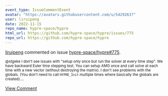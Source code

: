 ```yaml
---
event_type: IssueCommentEvent
avatar: "https://avatars.githubusercontent.com/u/5429263?"
user: liruipeng
date: 2022-11-15
repo_name: hypre-space/hypre
html_url: https://github.com/hypre-space/hypre/issues/775
repo_url: https://github.com/hypre-space/hypre
---
```


<a href='https://github.com/liruipeng' target='_blank'>liruipeng</a> commented on issue <a href='https://github.com/hypre-space/hypre/issues/775' target='_blank'>hypre-space/hypre#775</a>.

<small>@stgeke I don't see issues with "setup only once but run the solver at every time step". We have backward Euler time stepping test. You can setup AMG once and call solve at each time with a new vector (without destroying the matrix). I don't see problems with the globals. (You don't need to call `HYPRE_Init` multiple times where basically the globals are created)....</small>

<a href='https://github.com/hypre-space/hypre/issues/775' target='_blank'>View Comment</a>